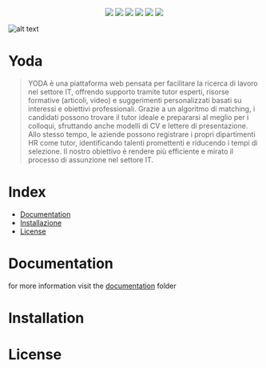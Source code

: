<p align="center">
  <img src="https://img.shields.io/badge/Vite-646CFF?logo=vite&logoColor=fff"/>
  <img src="https://img.shields.io/badge/JavaScript-F7DF1E?logo=javascript&logoColor=000&style=flat"/>
  <img src="https://img.shields.io/badge/shadcn%2Fui-000?logo=shadcnui&logoColor=fff"/>
  <img src="https://img.shields.io/badge/Tailwind%20CSS-06B6D4?logo=tailwindcss&logoColor=fff&style=flat"/>
  <img src="https://img.shields.io/badge/Firebase-039BE5?logo=Firebase&logoColor=white" />
  <img src="https://img.shields.io/badge/Cypress-69D3A7?logo=cypress&logoColor=fff"/>
</p>

![alt text](https://ibb.co/ww7WqYS)

<h1>
  Yoda<br>
</h1>

<blockquote>YODA è una piattaforma web pensata per facilitare la ricerca di lavoro nel settore IT, offrendo supporto tramite tutor esperti, risorse formative (articoli, video) e suggerimenti personalizzati basati su interessi e obiettivi professionali. Grazie a un algoritmo di matching, i candidati possono trovare il tutor ideale e prepararsi al meglio per i colloqui, sfruttando anche modelli di CV e lettere di presentazione.<br/> Allo stesso tempo, le aziende possono registrare i propri dipartimenti HR come tutor, identificando talenti promettenti e riducendo i tempi di selezione. Il nostro obiettivo è rendere più efficiente e mirato il processo di assunzione nel settore IT.</blockquote>

# Index

- [Documentation](#documentation)
- [Installazione](#installation)
- [License](#license)

# Documentation

for more information visit the [documentation](https://github.com/BraindeadHermit/yoda/tree/main/docs) folder

# Installation

# License
